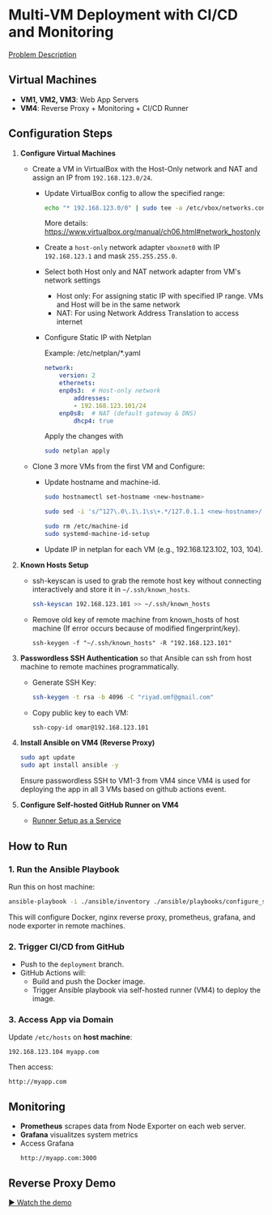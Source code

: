 # Multi-VM Deployment with CI/CD and Monitoring

[Problem Description](./documentation/DevOps_Problem1.pdf)

## Virtual Machines

- **VM1, VM2, VM3**: Web App Servers
- **VM4**: Reverse Proxy + Monitoring + CI/CD Runner

## Configuration Steps

1. **Configure Virtual Machines**
    * Create a VM in VirtualBox with the Host-Only network and NAT and assign an IP from `192.168.123.0/24`.
        * Update VirtualBox config to allow the specified range:
            ```bash
            echo "* 192.168.123.0/0" | sudo tee -a /etc/vbox/networks.conf
            ```
            More details: https://www.virtualbox.org/manual/ch06.html#network_hostonly

        * Create a `host-only` network adapter `vboxnet0` with IP `192.168.123.1` and mask `255.255.255.0`.

        * Select both Host only and NAT network adapter from VM's network settings
            * Host only: For assigning static IP with specified IP range. VMs and Host will be in the same network
            * NAT: For using Network Address Translation to access internet
        
        * Configure Static IP with Netplan

            Example: /etc/netplan/*.yaml
            ```yaml
            network:
                version: 2
                ethernets:
                enp0s3:  # Host-only network
                    addresses:
                    - 192.168.123.101/24
                enp0s8:  # NAT (default gateway & DNS)
                    dhcp4: true
            ```

            Apply the changes with
            ```bash
            sudo netplan apply
            ```


    * Clone 3 more VMs from the first VM and Configure: 
        * Update hostname and machine-id.
            
            ```bash
            sudo hostnamectl set-hostname <new-hostname>

            sudo sed -i 's/^127\.0\.1\.1\s\+.*/127.0.1.1 <new-hostname>/' /etc/hosts
            
            sudo rm /etc/machine-id
            sudo systemd-machine-id-setup
            ```

        * Update IP in netplan for each VM (e.g., 192.168.123.102, 103, 104).

2. **Known Hosts Setup**
    * ssh-keyscan is used to grab the remote host key without connecting interactively and store it in `~/.ssh/known_hosts`.
        ```bash
        ssh-keyscan 192.168.123.101 >> ~/.ssh/known_hosts
        ```
    * Remove old key of remote machine from known_hosts of host machine (If error occurs because of modified fingerprint/key).
        ```
        ssh-keygen -f "~/.ssh/known_hosts" -R "192.168.123.101"
        ```

3. **Passwordless SSH Authentication** so that Ansible can ssh from host machine to remote machines programmatically.
   - Generate SSH Key:
     ```bash
     ssh-keygen -t rsa -b 4096 -C "riyad.omf@gmail.com"
     ```
   - Copy public key to each VM:
     ```bash
     ssh-copy-id omar@192.168.123.101
     ```


4. **Install Ansible on VM4 (Reverse Proxy)**
   ```bash
   sudo apt update
   sudo apt install ansible -y
   ```

   Ensure passwordless SSH to VM1-3 from VM4 since VM4 is used for deploying the app in all 3 VMs based on github actions event.

5. **Configure Self-hosted GitHub Runner on VM4**
   - [Runner Setup as a Service](https://docs.github.com/en/actions/hosting-your-own-runners/managing-self-hosted-runners/configuring-the-self-hosted-runner-application-as-a-service)


## How to Run

### 1. Run the Ansible Playbook
Run this on host machine:
```bash
ansible-playbook -i ./ansible/inventory ./ansible/playbooks/configure_servers.yml --ask-become-pass
```
This will configure Docker, nginx reverse proxy, prometheus, grafana, and node exporter in remote machines.

### 2. Trigger CI/CD from GitHub
- Push to the `deployment` branch.
- GitHub Actions will:
  - Build and push the Docker image.
  - Trigger Ansible playbook via self-hosted runner (VM4) to deploy the image.

### 3. Access App via Domain
Update `/etc/hosts` on **host machine**:
```
192.168.123.104 myapp.com
```

Then access:
```
http://myapp.com
```


## Monitoring
- **Prometheus** scrapes data from Node Exporter on each web server.
- **Grafana** visualitzes system metrics
- Access Grafana
  ```
  http://myapp.com:3000
  ```

## Reverse Proxy Demo

[▶️ Watch the demo](./documentation/multi-vm-deployment.mp4)
